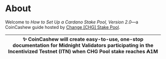 # About
Welcome to *How to Set Up a Cardano Stake Pool, Version 2.0*—a CoinCashew guide hosted by [Change [CHG] Stake Pool](https://coincashew.io/).

| :sparkles: CoinCashew will create easy-to-use, one-stop documentation for Midnight Validators participating in the Incentivized Testnet (ITN) when CHG Pool stake reaches ₳1M |
|:--------------------------------------------------------------------------------------------------------------------------------------------------:|

<!-- > [!NOTE]
> CoinCashew will create easy-to-use, one-stop documentation for Midnight Validators paricipating in the Incentivized Testnet (ITN) when CHG Pool stake reaches ₳1M -->
